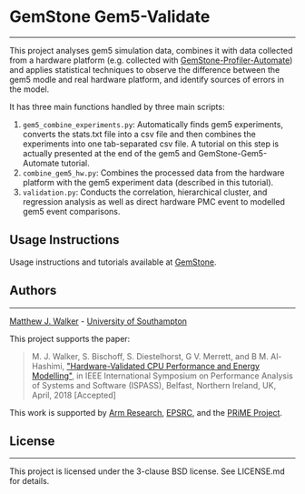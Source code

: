 # GemStone Gem5-Validate 
-------------------------

This project analyses gem5 simulation data, combines it with data collected 
from a hardware platform (e.g. collected with 
[GemStone-Profiler-Automate](http://gemstone.ecs.soton.ac.uk)) and applies
 statistical techniques to observe the difference between the gem5 modle and 
 real hardware platform, and identify sources of errors in the model. 
 
It has three main functions handled by three main scripts:

1. `gem5_combine_experiments.py`:  Automatically finds gem5 experiments, converts the stats.txt file 
		into a csv file and then combines the experiments into one tab-separated 
		csv file. A tutorial on this step is actually presented at the end of the 
		gem5 and GemStone-Gem5-Automate tutorial.
2. `combine_gem5_hw.py`: Combines the processed data from the hardware platform with the gem5 
		experiment data (described in this tutorial).
3. `validation.py`: Conducts the correlation, hierarchical cluster, and regression analysis 
		as well as direct hardware PMC event to modelled gem5 event comparisons.
		
## Usage Instructions

Usage instructions and tutorials available at [GemStone](http://gemstone.ecs.soton.ac.uk). 


## Authors
----------
[Matthew J. Walker](mailto:mw9g09@ecs.soton.ac.uk) - [University of Southampton](https://www.southampton.ac.uk)

This project supports the paper:
>M. J. Walker, S. Bischoff, S. Diestelhorst, G V. Merrett, and B M. Al-Hashimi,
>["Hardware-Validated CPU Performance and Energy Modelling"](http://www.ispass.org/ispass2018/),
>in IEEE International Symposium on Performance Analysis of Systems and Software (ISPASS), 
> Belfast, Northern Ireland, UK, April, 2018 [Accepted]

This work is supported by [Arm Research](https://developer.arm.com/research), 
[EPSRC](https://www.epsrc.ac.uk), and the [PRiME Project](http://www.prime-project.org).


## License
----------
This project is licensed under the 3-clause BSD license. See LICENSE.md for details.


